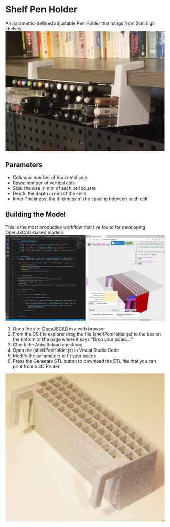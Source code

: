 # Shelf Pen Holder
An parametric-defined adjustable Pen Holder that hangs from 2cm high shelves.
![In use](inuse.jpg)
## Parameters
- Columns: number of horizontal cels
- Rows: number of vertical cels
- Size: the size in mm of each cell square
- Depth: the depth in mm of the cells 
- Inner Thickness: the thickness of the spacing between each cell

## Building the Model
This is the most productive workflow that I've found for developing OpenJSCAD-based models:
![Workflow Screenshot](screenshot.png) 
1. Open the site [OpenJSCAD](http://openjscad.azurewebsites.net) in a web browser
2. From the OS file explorer drag the file (shelfPenHolder.js) to the box on the bottom of the page where it says "Drop your jscad...."
3. Check the Auto Reload checkbox
4. Open the (shelfPenHolder.js) in Visual Studio Code
5. Modify the parameters to fit your needs
6. Press the Generate STL button to download the STL file that you can print from a 3D Printer

![Model Printout](printout.jpg)
